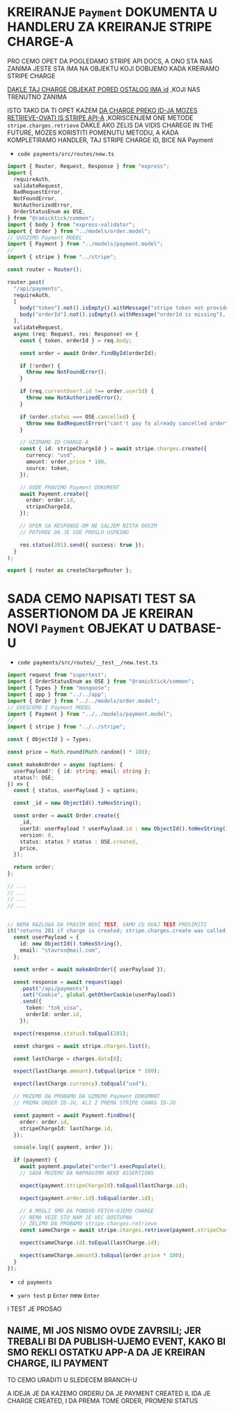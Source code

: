 # KREIRANJE `Payment` DOKUMENTA U HANDLERU ZA KREIRANJE STRIPE CHARGE-A

PRO CEMO OPET DA POGLEDAMO STRIPE API DOCS, A ONO STA NAS ZANIMA JESTE STA IMA NA OBJEKTU KOJI DOBIJEMO KADA KREIRAMO STRIPE CHARGE

[DAKLE TAJ CHARGE OBJEKAT PORED OSTALOG IMA id](https://stripe.com/docs/api/charges/create) ,KOJI NAS TRENUTNO ZANIMA

ISTO TAKO DA TI OPET KAZEM [DA CHARGE PREKO ID-JA MOZES RETRIEVE-OVATI IS STRIPE API-A](https://stripe.com/docs/api/charges/retrieve) ,KORISCENJEM ONE METODE `stripe.charges.retrieve` DAKLE AKO ZELIS DA VIDIS CHAREGE IN THE FUTURE, MOZES KORISTITI POMENUTU METODU, A KADA KOMPLETIRAMO HANDLER, TAJ STRIPE CHARGE ID, BICE NA Payment

- `code payments/src/routes/new.ts`

```ts
import { Router, Request, Response } from "express";
import {
  requireAuth,
  validateRequest,
  BadRequestError,
  NotFoundError,
  NotAuthorizedError,
  OrderStatusEnum as OSE,
} from "@ramicktick/common";
import { body } from "express-validator";
import { Order } from "../models/order.model";
// UVOZIMO Payment MODEL
import { Payment } from "../models/payment.model";
//
import { stripe } from "../stripe";

const router = Router();

router.post(
  "/api/payments",
  requireAuth,
  [
    body("token").not().isEmpty().withMessage("stripe token not provided"),
    body("orderId").not().isEmpty().withMessage("orderId is missing"),
  ],
  validateRequest,
  async (req: Request, res: Response) => {
    const { token, orderId } = req.body;

    const order = await Order.findById(orderId);

    if (!order) {
      throw new NotFoundError();
    }

    if (req.currentUser?.id !== order.userId) {
      throw new NotAuthorizedError();
    }

    if (order.status === OSE.cancelled) {
      throw new BadRequestError("cant't pay fo already cancelled order");
    }

    // UZIMAMO ID CHARGE-A
    const { id: stripeChargeId } = await stripe.charges.create({
      currency: "usd",
      amount: order.price * 100,
      source: token,
    });

    // OVDE PRAVIMO Payment DOKUMENT
    await Payment.create({
      order: order.id,
      stripeChargeId,
    });

    // OPER SA RESPONSE-OM NE SALJEM NISTA OOSIM
    // POTVRDE DA JE SVE PROSLO USPESNO

    res.status(201).send({ success: true });
  }
);

export { router as createChargeRouter };
```

# SADA CEMO NAPISATI TEST SA ASSERTIONOM DA JE KREIRAN NOVI `Payment` OBJEKAT U DATBASE-U

- `code payments/src/routes/__test__/new.test.ts`

```ts
import request from "supertest";
import { OrderStatusEnum as OSE } from "@ramicktick/common";
import { Types } from "mongoose";
import { app } from "../../app";
import { Order } from "../../models/order.model";
// UVESCEMO I Payment MODEL
import { Payment } from "../../models/payment.model";
//
import { stripe } from "../../stripe";

const { ObjectId } = Types;

const price = Math.round(Math.random() * 100);

const makeAnOrder = async (options: {
  userPayload?: { id: string; email: string };
  status?: OSE;
}) => {
  const { status, userPayload } = options;

  const _id = new ObjectId().toHexString();

  const order = await Order.create({
    _id,
    userId: userPayload ? userPayload.id : new ObjectId().toHexString(),
    version: 0,
    status: status ? status : OSE.created,
    price,
  });

  return order;
};

// ...
// ...
// ...
// ...


// NEMA RAZLOGA DA PRAVIM NOVI TEST, SAMO CU OVAJ TEST PROSIRITI
it("returns 201 if charge is created; stripe.charges.create was called; stripe chare object created, and payment object created", async () => {
  const userPayload = {
    id: new ObjectId().toHexString(),
    email: "stavros@mail.com",
  };

  const order = await makeAnOrder({ userPayload });

  const response = await request(app)
    .post("/api/payments")
    .set("Cookie", global.getOtherCookie(userPayload))
    .send({
      token: "tok_visa",
      orderId: order.id,
    });

  expect(response.status).toEqual(201);

  const charges = await stripe.charges.list();

  const lastCharge = charges.data[0];

  expect(lastCharge.amount).toEqual(price * 100);

  expect(lastCharge.currency).toEqual("usd");

  // MOZEMO DA PROBAMO DA UZMEMO Payment DOKUMRNT
  // PREMA ORDER ID-JU, ALI I PREMA STRIPE CHARG ID-JU

  const payment = await Payment.findOne({
    order: order.id,
    stripeChargeId: lastCharge.id,
  });

  console.log({ payment, order });

  if (payment) {
    await payment.populate("order").execPopulate();
    // SADA MOZEMO DA NAPRAVIMO NEKE ASSERTIONS

    expect(payment.stripeChargeId).toEqual(lastCharge.id);

    expect(payment.order.id).toEqual(order.id);

    // A MOGLI SMO DA PONOVO FETCH-UJEMO CHARGE
    // NEMA VEZE STO NAM JE VEC DOSTUPNA
    // ZELIMO DA PROBAMO stripe.charges.retrieve
    const sameCharge = await stripe.charges.retrieve(payment.stripeChargeId);

    expect(sameCharge.id).toEqual(lastCharge.id);

    expect(sameCharge.amount).toEqual(order.price * 100);
  }
});
```

- `cd payments`

- `yarn test` p `Enter` new `Enter`

I TEST JE PROSAO

## NAIME, MI JOS NISMO OVDE ZAVRSILI; JER TREBALI BI DA PUBLISH-UJEMO EVENT, KAKO BI SMO REKLI OSTATKU APP-A DA JE KREIRAN CHARGE, ILI PAYMENT

TO CEMO URADITI U SLEDECEM BRANCH-U

A IDEJA JE DA KAZEMO ORDERU DA JE PAYMENT CREATED IL IDA JE CHARGE CREATED, I DA PREMA TOME ORDER, PROMENI STATUS
